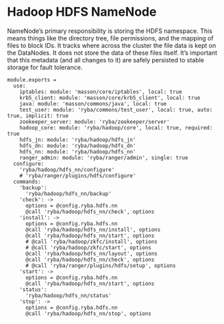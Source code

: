 
# Hadoop HDFS NameNode

NameNode’s primary responsibility is storing the HDFS namespace. This means things
like the directory tree, file permissions, and the mapping of files to block
IDs. It tracks where across the cluster the file data is kept on the DataNodes. It
does not store the data of these files itself. It’s important that this metadata
(and all changes to it) are safely persisted to stable storage for fault tolerance.

    module.exports =
      use:
        iptables: module: 'masson/core/iptables', local: true
        krb5_client: module: 'masson/core/krb5_client', local: true
        java: module: 'masson/commons/java', local: true
        test_user: module: 'ryba/commons/test_user', local: true, auto: true, implicit: true
        zookeeper_server: module: 'ryba/zookeeper/server'
        hadoop_core: module: 'ryba/hadoop/core', local: true, required: true
        hdfs_jn: module: 'ryba/hadoop/hdfs_jn'
        hdfs_dn: module: 'ryba/hadoop/hdfs_dn'
        hdfs_nn: module: 'ryba/hadoop/hdfs_nn'
        ranger_admin: module: 'ryba/ranger/admin', single: true
      configure:
        'ryba/hadoop/hdfs_nn/configure'
        # 'ryba/ranger/plugins/hdfs/configure'
      commands:
        'backup':
          'ryba/hadoop/hdfs_nn/backup'
        'check': ->
          options = @config.ryba.hdfs.nn
          @call 'ryba/hadoop/hdfs_nn/check', options
        'install': ->
          options = @config.ryba.hdfs.nn
          @call 'ryba/hadoop/hdfs_nn/install', options
          @call 'ryba/hadoop/hdfs_nn/start', options
          # @call 'ryba/hadoop/zkfc/install', options
          # @call 'ryba/hadoop/zkfc/start', options
          @call 'ryba/hadoop/hdfs_nn/layout', options
          @call 'ryba/hadoop/hdfs_nn/check', options
          # @call 'ryba/ranger/plugins/hdfs/setup', options
        'start': ->
          options = @config.ryba.hdfs.nn
          @call 'ryba/hadoop/hdfs_nn/start', options
        'status':
          'ryba/hadoop/hdfs_nn/status'
        'stop': ->
          options = @config.ryba.hdfs.nn
          @call 'ryba/hadoop/hdfs_nn/stop', options

[keys]: https://github.com/apache/hadoop-common/blob/trunk/hadoop-hdfs-project/hadoop-hdfs/src/main/java/org/apache/hadoop/hdfs/DFSConfigKeys.java
